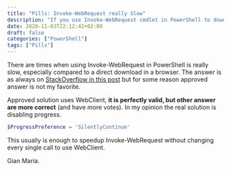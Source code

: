 ```yaml
---
title: "Pills: Invoke-WebRequest really Slow"
description: "If you use Invoke-WebRequest cmdlet in PowerShell to download big binary files, it is sometimes much slower that downloading from a browser."
date: 2020-11-03T22:12:42+02:00
draft: false
categories: ["PowerShell"]
tags: ["Pills"]
---
```


There are times when using Invoke-WebRequest in PowerShell is really slow, especially compared to a direct download in a browser. The answer is as always on [StackOverflow in this post](https://stackoverflow.com/questions/28682642/powershell-why-is-using-invoke-webrequest-much-slower-than-a-browser-download) but for some reason approved answer is not my favorite.

Approved solution uses WebClient, **it is perfectly valid, but other answer are more correct** (and have more votes). In my opinion the real solution is disabling progress.

```powershell
$ProgressPreference = 'SilentlyContinue'
```

This usually is enough to speedup Invoke-WebRequest without changing every single call to use WebClient.

Gian Maria.